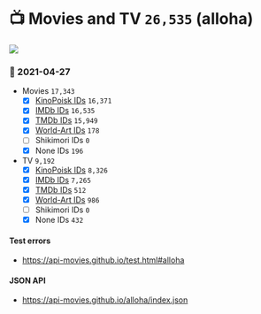 # :tv: Movies and TV `26,535` (alloha)

<a href="https://API-Movies.github.io"><img src="https://API-Movies.github.io/banner.png?cache"></a>

### :date: 2021-04-27
- Movies `17,343`
  - [x] <a href="https://API-Movies.github.io/alloha/movie_kinopoisk_ids.json">KinoPoisk IDs</a> `16,371`
  - [x] <a href="https://API-Movies.github.io/alloha/movie_imdb_ids.json">IMDb IDs</a> `16,535`
  - [x] <a href="https://API-Movies.github.io/alloha/movie_tmdb_ids.json">TMDb IDs</a> `15,949`
  - [x] <a href="https://API-Movies.github.io/alloha/movie_world_art_ids.json">World-Art IDs</a> `178`
  - [ ] Shikimori IDs `0`
  - [x] None IDs `196`
- TV `9,192`
  - [x] <a href="https://API-Movies.github.io/alloha/tv_kinopoisk_ids.json">KinoPoisk IDs</a> `8,326`
  - [x] <a href="https://API-Movies.github.io/alloha/tv_imdb_ids.json">IMDb IDs</a> `7,265`
  - [x] <a href="https://API-Movies.github.io/alloha/tv_tmdb_ids.json">TMDb IDs</a> `512`
  - [x] <a href="https://API-Movies.github.io/alloha/tv_world_art_ids.json">World-Art IDs</a> `986`
  - [ ] Shikimori IDs `0`
  - [x] None IDs `432`
#### Test errors
- <a href='https://api-movies.github.io/test.html#alloha'>https://api-movies.github.io/test.html#alloha</a>
#### JSON API
- <a href='https://api-movies.github.io/alloha/index.json'>https://api-movies.github.io/alloha/index.json</a>
